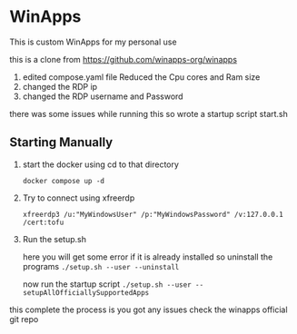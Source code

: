 # WinApps 

This is custom WinApps for my personal use 

this is a clone from https://github.com/winapps-org/winapps 

1. edited compose.yaml file Reduced the Cpu cores and Ram size 
2. changed the RDP ip 
3. changed the RDP username and Password 

there was some issues while running this so wrote a startup script start.sh 

## Starting Manually 

1. start the docker using 
    cd to that directory 

    ```docker compose up -d ```

2. Try to connect using xfreerdp

    ``` xfreerdp3 /u:"MyWindowsUser" /p:"MyWindowsPassword" /v:127.0.0.1 /cert:tofu ```

3. Run the setup.sh 

    here you will get some error if it is already installed so 
    uninstall the programs 
    ```./setup.sh --user --uninstall```

    now run the startup script 
    ```./setup.sh --user --setupAllOfficiallySupportedApps ```

this complete the process is you got any issues check the winapps official git repo 
